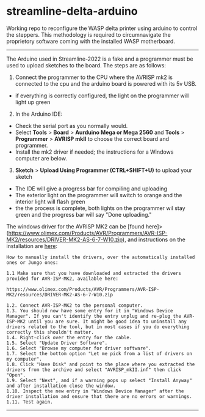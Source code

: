 # streamline-delta-arduino
Working repo to reconfigure the WASP delta printer using arduino to control the steppers. This methodology is required to circumnavigate the proprietory software coming with the installed WASP motherboard.

____________________________________________________

The Arduino used in Streamline-2022 is a fake and a programmer must be used to upload sketches to the board.
The steps are as follows:
1. Connect the programmer to the CPU where the AVRISP mk2 is connected to the cpu and the arduino board is powered with its 5v USB. 
- if everything is correctly configured, the light on the programmer will light up green
2. In the Arduino IDE:
- Check the serial port as you normally would.
- Select **Tools** > **Board** > **Aurduino Mega or Mega 2560** and **Tools** > **Programmer** > **AVRISP mkII** to choose the correct board and programmer.
- Install the mk2 driver if needed; the instructions for a Windows computer are below.
3. **Sketch** > **Upload Using Programmer (CTRL+SHIFT+U)** to upload your sketch
- The IDE will give a progress bar for compiling and uploading
- The exterior light on the programmer will switch to orange and the interior light will flash green
- the the process is complete, both lights on the programmer wil stay green and the progress bar will say "Done uploading."



The windows driver for the AVRISP MK2 can be [found here]>(https://www.olimex.com/Products/AVR/Programmers/AVR-ISP-MK2/resources/DRIVER-MK2-AS-6-7-W10.zip), and instructions on the installation are [here](https://www.olimex.com/forum/index.php?topic=5975.0):

    How to manually install the drivers, over the automatically installed ones or Jungo ones:

    1.1 Make sure that you have downloaded and extracted the drivers provided for AVR-ISP-MK2, available here:

    https://www.olimex.com/Products/AVR/Programmers/AVR-ISP-MK2/resources/DRIVER-MK2-AS-6-7-W10.zip

    1.2. Connect AVR-ISP-MK2 to the personal computer.
    1.3. You should now have some entry for it in "Windows Device Manager". If you can't identify the entry unplug and re-plug the AVR-ISP-MK2 until you are sure. It might be good idea to uninstall any drivers related to the tool, but in most cases if you do everything correctly this shouldn't matter.
    1.4. Right-click over the entry for the cable.
    1.5. Select "Update Driver Software".
    1.6. Select "Browse my computer for driver software".
    1.7. Select the bottom option "Let me pick from a list of drivers on my computer".
    1.8. Click "Have Disk" and point to the place where you extracted the drivers from the archive and select "AVRISP_mkII.inf" then click "Open".
    1.9. Select "Next", and if a warning pops up select "Install Anyway" and after installation close the window.
    1.10. Inspect the new entry in "Windows Device Manager" after the driver installation and ensure that there are no errors or warnings.
    1.11. Test again.

____________________________________________________
